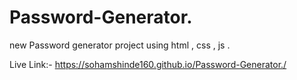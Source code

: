 # Password-Generator.
new Password generator project using html , css , js . 

Live Link:- https://sohamshinde160.github.io/Password-Generator./
